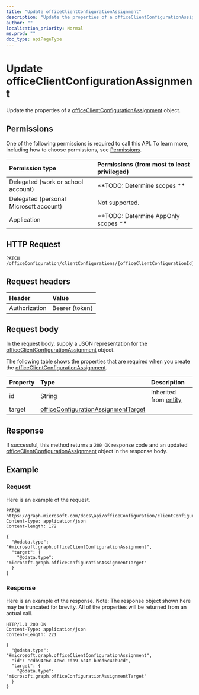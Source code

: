 ```yaml
---
title: "Update officeClientConfigurationAssignment"
description: "Update the properties of a officeClientConfigurationAssignment object."
author: ""
localization_priority: Normal
ms.prod: ""
doc_type: apiPageType
---
```


# Update officeClientConfigurationAssignment

Update the properties of a [officeClientConfigurationAssignment](../resources/officeclientconfigurationassignment.md) object.

## Permissions
One of the following permissions is required to call this API. To learn more, including how to choose permissions, see [Permissions](/concepts/permissions-reference.md).

|Permission type|Permissions (from most to least privileged)|
|:---|:---|
|Delegated (work or school account)|**TODO: Determine scopes **|
|Delegated (personal Microsoft account)|Not supported.|
|Application|**TODO: Determine AppOnly scopes **|

## HTTP Request
<!-- {
  "blockType": "ignored"
}
-->
``` http
PATCH /officeConfiguration/clientConfigurations/{officeClientConfigurationId}/assignments/{officeClientConfigurationAssignmentId}
```

## Request headers
|Header|Value|
|:---|:---|
|Authorization|Bearer {token}|

## Request body
In the request body, supply a JSON representation for the [officeClientConfigurationAssignment](../resources/officeClientConfigurationAssignment.md) object.

The following table shows the properties that are required when you create the [officeClientConfigurationAssignment](../resources/officeclientconfigurationassignment.md).

|Property|Type|Description|
|:---|:---|:---|
|id|String| Inherited from [entity](../resources/entity.md)|
|target|[officeConfigurationAssignmentTarget](../resources/officeConfigurationAssignmentTarget.md)||



## Response
If successful, this method returns a `200 OK` response code and an updated [officeClientConfigurationAssignment](../resources/officeclientconfigurationassignment.md) object in the response body.

## Example

### Request
Here is an example of the request.
<!-- {
  "blockType": "request",
  "name": "update_officeclientconfigurationassignment"
}
-->
``` http
PATCH https://graph.microsoft.com/docs\api/officeConfiguration/clientConfigurations/{officeClientConfigurationId}/assignments/{officeClientConfigurationAssignmentId}
Content-type: application/json
Content-length: 172

{
  "@odata.type": "#microsoft.graph.officeClientConfigurationAssignment",
  "target": {
    "@odata.type": "microsoft.graph.officeConfigurationAssignmentTarget"
  }
}
```

### Response
Here is an example of the response. Note: The response object shown here may be truncated for brevity. All of the properties will be returned from an actual call.
<!-- {
  "blockType": "response",
  "truncated": true
}
-->
``` http
HTTP/1.1 200 OK
Content-Type: application/json
Content-Length: 221

{
  "@odata.type": "#microsoft.graph.officeClientConfigurationAssignment",
  "id": "cdb94c6c-4c6c-cdb9-6c4c-b9cd6c4cb9cd",
  "target": {
    "@odata.type": "microsoft.graph.officeConfigurationAssignmentTarget"
  }
}
```

